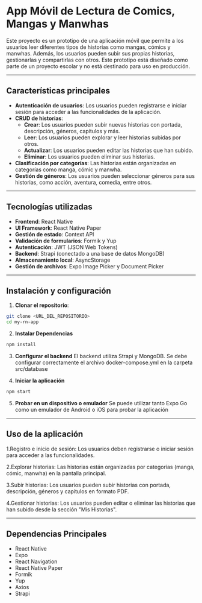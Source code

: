 # App Móvil de Lectura de Comics, Mangas y Manwhas

Este proyecto es un prototipo de una aplicación móvil que permite a los usuarios leer diferentes tipos de historias como mangas, cómics y manwhas. Además, los usuarios pueden subir sus propias historias, gestionarlas y compartirlas con otros. Este prototipo está diseñado como parte de un proyecto escolar y no está destinado para uso en producción.

---

## Características principales

- **Autenticación de usuarios**: Los usuarios pueden registrarse e iniciar sesión para acceder a las funcionalidades de la aplicación.
- **CRUD de historias**:
  - **Crear**: Los usuarios pueden subir nuevas historias con portada, descripción, géneros, capítulos y más.
  - **Leer**: Los usuarios pueden explorar y leer historias subidas por otros.
  - **Actualizar**: Los usuarios pueden editar las historias que han subido.
  - **Eliminar**: Los usuarios pueden eliminar sus historias.
- **Clasificación por categorías**: Las historias están organizadas en categorías como manga, cómic y manwha.
- **Gestión de géneros**: Los usuarios pueden seleccionar géneros para sus historias, como acción, aventura, comedia, entre otros.

---

## Tecnologías utilizadas

- **Frontend**: React Native
- **UI Framework**: React Native Paper
- **Gestión de estado**: Context API
- **Validación de formularios**: Formik y Yup
- **Autenticación**: JWT (JSON Web Tokens)
- **Backend**: Strapi (conectado a una base de datos MongoDB)
- **Almacenamiento local**: AsyncStorage
- **Gestión de archivos**: Expo Image Picker y Document Picker

---

## Instalación y configuración

1. **Clonar el repositorio**:
```bash
git clone <URL_DEL_REPOSITORIO>
cd my-rn-app
```

2. **Instalar Dependencias**
```bash
npm install
```

3. **Configurar el backend**
El backend utiliza Strapi y MongoDB. Se debe configurar correctamente el archivo docker-compose.yml en la carpeta src/database

4. **Iniciar la aplicación**
```bash
npm start
```

5. **Probar en un dispositivo o emulador**
Se puede utilizar tanto Expo Go como un emulador de Android o iOS para probar la aplicación

---

## Uso de la aplicación
1.Registro e inicio de sesión:
Los usuarios deben registrarse o iniciar sesión para acceder a las funcionalidades.

2.Explorar historias:
Las historias están organizadas por categorías (manga, cómic, manwha) en la pantalla principal.

3.Subir historias:
Los usuarios pueden subir historias con portada, descripción, géneros y capítulos en formato PDF.

4.Gestionar historias:
Los usuarios pueden editar o eliminar las historias que han subido desde la sección "Mis Historias".

---

## Dependencias Principales
- React Native
- Expo
- React Navigation
- React Native Paper
- Formik
- Yup
- Axios
- Strapi
